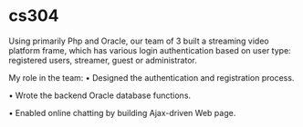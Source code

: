 # cs304
Using primarily Php and Oracle, our team of 3 built a streaming video platform frame, which has various login authentication based on user type: registered users, streamer, guest or administrator.

My role in the team:
•  Designed the authentication and registration process.

•  Wrote the backend Oracle database functions.

•  Enabled online chatting by building Ajax-driven Web page.

